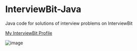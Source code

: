 # InterviewBit-Java
Java code for solutions of interview problems on InterviewBit

[My InterviewBit Profile](https://www.interviewbit.com/profile/adityasharan)

![image](http://ibassets.s3.amazonaws.com/static-assets/ib-logo-square.png)
